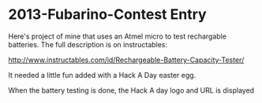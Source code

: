 2013-Fubarino-Contest Entry 
===========================

Here's  project of mine that uses an Atmel micro to test rechargable batteries.
The full description is on instructables:

http://www.instructables.com/id/Rechargeable-Battery-Capacity-Tester/

It needed a little fun added with a Hack A Day easter egg.

When the battery testing is done, the Hack A day logo and URL is displayed
